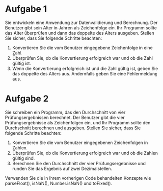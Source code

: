 # Aufgabe 1

Sie entwickeln eine Anwendung zur Datenvalidierung und Berechnung. Der Benutzer gibt sein Alter in Jahren als Zeichenfolge ein. Ihr Programm sollte das Alter überprüfen und dann das doppelte des Alters ausgeben. Stellen Sie sicher, dass Sie folgende Schritte beachten:

1. Konvertieren Sie die vom Benutzer eingegebene Zeichenfolge in eine Zahl.
2. Überprüfen Sie, ob die Konvertierung erfolgreich war und ob die Zahl gültig ist.
3. Wenn die Konvertierung erfolgreich ist und die Zahl gültig ist, geben Sie das doppelte des Alters aus. Andernfalls geben Sie eine Fehlermeldung aus.

# Aufgabe 2

Sie schreiben ein Programm, das den Durchschnitt von vier Prüfungsergebnissen berechnet. Der Benutzer gibt die vier Prüfungsergebnisse als Zeichenfolgen ein, und Ihr Programm sollte den Durchschnitt berechnen und ausgeben. Stellen Sie sicher, dass Sie folgende Schritte beachten:

1. Konvertieren Sie die vom Benutzer eingegebenen Zeichenfolgen in Zahlen.
2. Überprüfen Sie, ob die Konvertierung erfolgreich war und ob die Zahlen gültig sind.
3. Berechnen Sie den Durchschnitt der vier Prüfungsergebnisse und runden Sie das Ergebnis auf zwei Dezimalstellen.

Verwenden Sie die in Ihrem vorherigen Code behandelten Konzepte wie parseFloat(), isNaN(), Number.isNaN() und toFixed().
